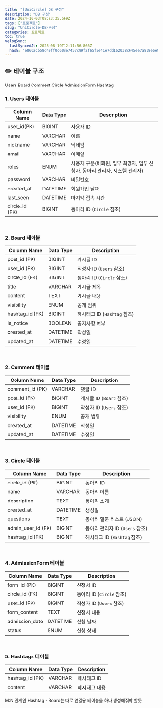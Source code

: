 ```yaml
---
title: "[UniCircle] DB 구성"
description: "DB 구성"
date: 2024-10-03T08:23:35.569Z
tags: ["프로젝트"]
slug: "UniCircle-DB-구성"
categories: 프로젝트
toc: true
velogSync:
  lastSyncedAt: 2025-08-19T12:11:56.866Z
  hash: "e866acb58d49ff0c60de7457c99f2f65f2e41e7dd162038c645ee7a818e6e99d"
---
```


## ✏️ 테이블 구조
Users
Board 
Comment
Circle
AdmissionForm
Hashtag


### 1. Users 테이블
| Column Name   | Data Type | Description               |
|---------------|-----------|---------------------------|
| user_id(PK)   | BIGINT   | 사용자 ID                |
| name          | VARCHAR   | 이름                      |
| nickname | VARCHAR | 닉네임 | 
| email         | VARCHAR   | 이메일                    |
| roles         | ENUM   | 사용자 구분(비회원, 입부 희망자, 입부 신청자, 동아리 관리자, 시스템 관리자)                    |
| password      | VARCHAR   | 비밀번호                  |
| created_at    | DATETIME  | 회원가입 날짜             |
| last_seen     | DATETIME  | 마지막 접속 시간          |
| circle_id (FK)    | BIGINT       | 동아리 ID (`Circle` 참조)   |

<br>

### 2. Board 테이블
| Column Name   | Data Type | Description                       |
|---------------|-----------|-----------------------------------|
| post_id  (PK)      | BIGINT   | 게시글 ID                         |
| user_id (FK)  | BIGINT       | 작성자 ID (`Users` 참조)          |
| circle_id (FK)  | BIGINT       | 동아리 ID (`Circle` 참조)           |
| title         | VARCHAR   | 게시글 제목                       |
| content       | TEXT      | 게시글 내용                       |
| visibility    | ENUM      | 공개 범위                         |
| hashtag_id (FK)| BIGINT      | 해시태그 ID (`Hashtag` 참조)     |
| is_notice     | BOOLEAN   | 공지사항 여부                     |
| created_at    | DATETIME  | 작성일                            |
| updated_at    | DATETIME  | 수정일                            |

<br>

### 2. Comment 테이블
| Column Name   | Data Type | Description                       |
|---------------|-----------|-----------------------------------|
| comment_id (PK)    | VARCHAR   | 댓글 ID                           |
| post_id (FK)  | BIGINT       | 게시글 ID (`Board` 참조)          |
| user_id (FK)  | BIGINT       | 작성자 ID (`Users` 참조)          |
| visibility    | ENUM      | 공개 범위                         |
| created_at    | DATETIME  | 작성일                            |
| updated_at    | DATETIME  | 수정일                            |

<br>

### 3. Circle 테이블
| Column Name       | Data Type | Description                       |
|-------------------|-----------|-----------------------------------|
| circle_id (PK)           | BIGINT   | 동아리 ID                         |
| name              | VARCHAR   | 동아리 이름                       |
| description       | TEXT      | 동아리 소개                       |
| created_at        | DATETIME  | 생성일                            |
| questions | TEXT | 동아리 질문 리스트 (JSON)
| admin_user_id (FK)| BIGINT       | 동아리 관리자 ID (`Users` 참조)   |
| hashtag_id (FK)   | BIGINT       | 해시태그 ID (`Hashtag` 참조)     |

<br>

### 4. AdmissionForm 테이블
| Column Name   | Data Type | Description                       |
|---------------|-----------|-----------------------------------|
| form_id (PK)       | BIGINT   | 신청서 ID                         |
| circle_id (FK)  | BIGINT       | 동아리 ID (`Circle` 참조)           |
| user_id (FK)  | BIGINT       | 작성자 ID (`Users` 참조)          |
| form_content  | TEXT      | 신청서 내용                       |
| admission_date| DATETIME  | 신청 날짜                         |
| status        | ENUM      | 신청 상태                         |

<br>

### 5. Hashtags 테이블
| Column Name   | Data Type | Description                       |
|---------------|-----------|-----------------------------------|
| hashtag_id (PK)    | VARCHAR   | 해시태그 ID                       |
| content       | VARCHAR   | 해시태그 내용                     |


M:N 관계인 Hashtag - Board는 따로 연결용 테이블을 하나 생성해줘야 할듯